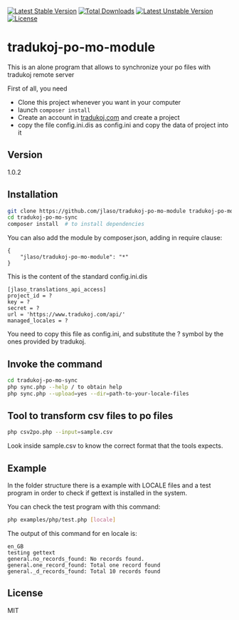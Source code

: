 [![Latest Stable Version](https://poser.pugx.org/jlaso/tradukoj-po-mo-module/v/stable.svg)](https://packagist.org/packages/jlaso/tradukoj-po-mo-module) [![Total Downloads](https://poser.pugx.org/jlaso/tradukoj-po-mo-module/downloads.svg)](https://packagist.org/packages/jlaso/tradukoj-po-mo-module) [![Latest Unstable Version](https://poser.pugx.org/jlaso/tradukoj-po-mo-module/v/unstable.svg)](https://packagist.org/packages/jlaso/tradukoj-po-mo-module) [![License](https://poser.pugx.org/jlaso/tradukoj-po-mo-module/license.svg)](https://packagist.org/packages/jlaso/tradukoj-po-mo-module)


tradukoj-po-mo-module
=====================


This is an alone program that allows to synchronize your po files with tradukoj remote server

First of all, you need

  - Clone this project whenever you want in your computer
  - launch ```composer install```
  - Create an account in [tradukoj.com](https://www.tradukoj.com) and create a project
  - copy the file config.ini.dis as config.ini and copy the data of project into it

Version
----

1.0.2


Installation
--------------

```sh
git clone https://github.com/jlaso/tradukoj-po-mo-module tradukoj-po-mo-sync
cd tradukoj-po-mo-sync
composer install  # to install dependencies
```


You can also add the module by composer.json, adding in require clause:
```
{
    "jlaso/tradukoj-po-mo-module": "*"
}
```


This is the content of the standard config.ini.dis

```
[jlaso_translations_api_access]
project_id = ?
key = ?
secret = ?
url = 'https://www.tradukoj.com/api/'
managed_locales = ?
```

You need to copy this file as config.ini, and substitute the ? symbol by the ones provided by tradukoj.

Invoke the command
------------------

```sh
cd tradukoj-po-mo-sync
php sync.php --help / to obtain help
php sync.php --upload=yes --dir=path-to-your-locale-files
```

Tool to transform csv files to po files
---------------------------------------

```sh
php csv2po.php --input=sample.csv
```

Look inside sample.csv to know the correct format that the tools expects.

Example
-------

In the folder structure there is a example with LOCALE files and a test program in order to check if gettext is installed in the system.

You can check the test program with this command:
```sh
php examples/php/test.php [locale]
```

The output of this command for en locale is:
```
en_GB
testing gettext
general.no_records_found: No records found.
general.one_record_found: Total one record found
general._d_records_found: Total 10 records found
```

License
----

MIT



